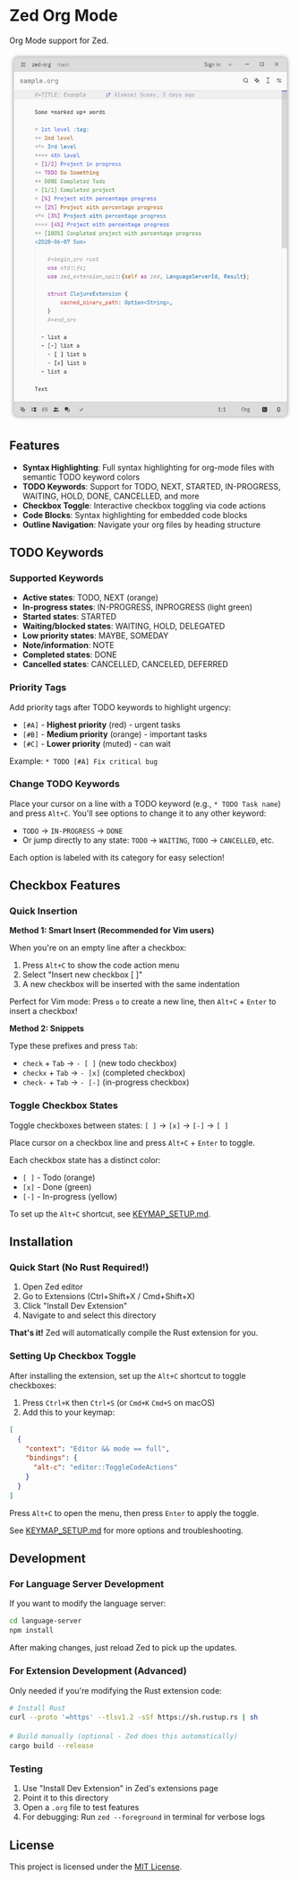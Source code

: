 # Zed Org Mode

Org Mode support for Zed.

![Demo of Zed Org Mode](demo.png)

## Features

- **Syntax Highlighting**: Full syntax highlighting for org-mode files with semantic TODO keyword colors
- **TODO Keywords**: Support for TODO, NEXT, STARTED, IN-PROGRESS, WAITING, HOLD, DONE, CANCELLED, and more
- **Checkbox Toggle**: Interactive checkbox toggling via code actions
- **Code Blocks**: Syntax highlighting for embedded code blocks
- **Outline Navigation**: Navigate your org files by heading structure

## TODO Keywords

### Supported Keywords

- **Active states**: TODO, NEXT (orange)
- **In-progress states**: IN-PROGRESS, INPROGRESS (light green)
- **Started states**: STARTED
- **Waiting/blocked states**: WAITING, HOLD, DELEGATED
- **Low priority states**: MAYBE, SOMEDAY
- **Note/information**: NOTE
- **Completed states**: DONE
- **Cancelled states**: CANCELLED, CANCELED, DEFERRED

### Priority Tags

Add priority tags after TODO keywords to highlight urgency:

- `[#A]` - **Highest priority** (red) - urgent tasks
- `[#B]` - **Medium priority** (orange) - important tasks
- `[#C]` - **Lower priority** (muted) - can wait

Example: `* TODO [#A] Fix critical bug`

### Change TODO Keywords

Place your cursor on a line with a TODO keyword (e.g., `* TODO Task name`) and press `Alt+C`. You'll see options to change it to any other keyword:

- `TODO` → `IN-PROGRESS` → `DONE`
- Or jump directly to any state: `TODO` → `WAITING`, `TODO` → `CANCELLED`, etc.

Each option is labeled with its category for easy selection!

## Checkbox Features

### Quick Insertion

**Method 1: Smart Insert (Recommended for Vim users)**

When you're on an empty line after a checkbox:
1. Press `Alt+C` to show the code action menu
2. Select "Insert new checkbox [ ]"
3. A new checkbox will be inserted with the same indentation

Perfect for Vim mode: Press `o` to create a new line, then `Alt+C` + `Enter` to insert a checkbox!

**Method 2: Snippets**

Type these prefixes and press `Tab`:
- `check` + `Tab` → `- [ ]` (new todo checkbox)
- `checkx` + `Tab` → `- [x]` (completed checkbox)
- `check-` + `Tab` → `- [-]` (in-progress checkbox)

### Toggle Checkbox States

Toggle checkboxes between states: `[ ]` → `[x]` → `[-]` → `[ ]`

Place cursor on a checkbox line and press `Alt+C` + `Enter` to toggle.

Each checkbox state has a distinct color:
- `[ ]` - Todo (orange)
- `[x]` - Done (green)
- `[-]` - In-progress (yellow)

To set up the `Alt+C` shortcut, see [KEYMAP_SETUP.md](KEYMAP_SETUP.md).

## Installation

### Quick Start (No Rust Required!)

1. Open Zed editor
2. Go to Extensions (Ctrl+Shift+X / Cmd+Shift+X)
3. Click "Install Dev Extension"
4. Navigate to and select this directory

**That's it!** Zed will automatically compile the Rust extension for you.

### Setting Up Checkbox Toggle

After installing the extension, set up the `Alt+C` shortcut to toggle checkboxes:

1. Press `Ctrl+K` then `Ctrl+S` (or `Cmd+K` `Cmd+S` on macOS)
2. Add this to your keymap:

```json
[
  {
    "context": "Editor && mode == full",
    "bindings": {
      "alt-c": "editor::ToggleCodeActions"
    }
  }
]
```

Press `Alt+C` to open the menu, then press `Enter` to apply the toggle.

See [KEYMAP_SETUP.md](KEYMAP_SETUP.md) for more options and troubleshooting.

## Development

### For Language Server Development

If you want to modify the language server:

```bash
cd language-server
npm install
```

After making changes, just reload Zed to pick up the updates.

### For Extension Development (Advanced)

Only needed if you're modifying the Rust extension code:

```bash
# Install Rust
curl --proto '=https' --tlsv1.2 -sSf https://sh.rustup.rs | sh

# Build manually (optional - Zed does this automatically)
cargo build --release
```

### Testing

1. Use "Install Dev Extension" in Zed's extensions page
2. Point it to this directory
3. Open a `.org` file to test features
4. For debugging: Run `zed --foreground` in terminal for verbose logs

## License

This project is licensed under the [MIT License](LICENSE).
